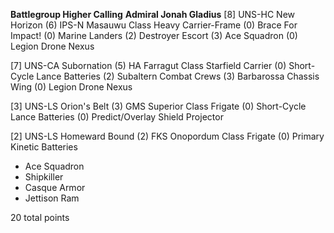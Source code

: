 **Battlegroup Higher Calling**
**Admiral Jonah Gladius**
[8]  UNS-HC New Horizon
(6)   IPS-N Masauwu Class Heavy Carrier-Frame
(0)   Brace For Impact!
(0)   Marine Landers
(2)   Destroyer Escort
(3)   Ace Squadron
(0)   Legion Drone Nexus

[7]  UNS-CA Subornation
(5)   HA Farragut Class Starfield Carrier
(0)   Short-Cycle Lance Batteries
(2)   Subaltern Combat Crews
(3)   Barbarossa Chassis Wing
(0)   Legion Drone Nexus

[3]  UNS-LS Orion's Belt
(3)   GMS Superior Class Frigate
(0)   Short-Cycle Lance Batteries
(0)   Predict/Overlay Shield Projector

[2]  UNS-LS Homeward Bound
(2)   FKS Onopordum Class Frigate
(0)   Primary Kinetic Batteries

 -   Ace Squadron
 -    Shipkiller
 -    Casque Armor
 -    Jettison Ram

20 total points
